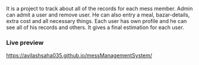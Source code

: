 It is a project to track about all of the records for each mess member. Admin can admit a user and 
remove user. He can also entry a meal, bazar-details, extra cost and all necessary things. Each 
user has own profile and he can see all of his records and others. It gives a final estimation for 
each user.


### Live preview
https://avilashsaha035.github.io/messManagementSystem/
